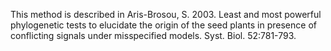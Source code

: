 This method is described in Aris-Brosou, S. 2003. Least and most powerful phylogenetic tests to elucidate the origin of the seed plants in presence of conflicting signals under misspecified models. Syst. Biol. 52:781-793.
